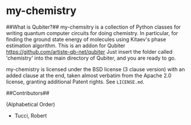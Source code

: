 # my-chemistry

##What is Qubiter?##
my-chemsitry is a collection of Python classes for writing quantum computer circuits for doing chemistry. In particular, for finding the ground state energy of molecules using Kitaev's phase estimation algorithm. This is an addon for Qubiter https://github.com/artiste-qb-net/qubiter Just insert the folder called 'chemistry' into the main directory of Qubiter, and you are ready to go.

my-chemistry is licensed under the BSD license (3 clause version) with an added clause at the end, taken almost verbatim from the Apache 2.0 license, granting additional Patent rights. See `LICENSE.md`.

##Contributors##

(Alphabetical Order)
* Tucci, Robert
